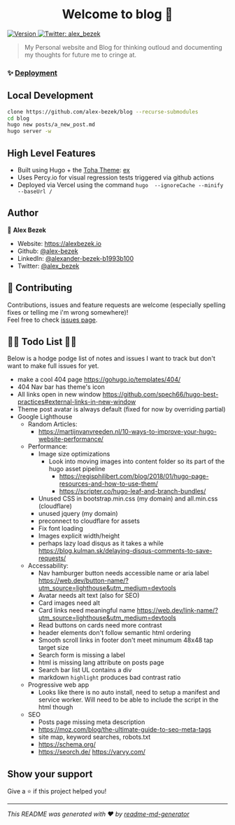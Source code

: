 <h1 align="center">Welcome to blog 👋</h1>
<p>
  <a href="https://percy.io/alex-bezek/blog" target="_blank">
    <img alt="Version" src="https://percy.io/static/images/percy-badge.svg">
  </a>
  <a href="https://twitter.com/alex_bezek" target="_blank">
    <img alt="Twitter: alex_bezek" src="https://img.shields.io/twitter/follow/alex_bezek.svg?style=social" />
  </a>
</p>

> My Personal website and Blog for thinking outloud and documenting my thoughts for future me to cringe at.

### ✨ [Deployment](https://alexbezek.io)

## Local Development

```sh
clone https://github.com/alex-bezek/blog --recurse-submodules
cd blog
hugo new posts/a_new_post.md
hugo server -w
```

## High Level Features
* Built using Hugo + the [Toha Theme](https://github.com/hossainemruz/toha/): [ex](https://github.com/hossainemruz/toha-example-site)
* Uses Percy.io for visual regression tests triggered via github actions
* Deployed via Vercel using the command `hugo  --ignoreCache --minify --baseUrl /`

## Author

👤 **Alex Bezek**

* Website: https://alexbezek.io
* Github: [@alex-bezek](https://github.com/alex-bezek)
* LinkedIn: [@alexander-bezek-b1993b100](https://linkedin.com/in/alexander-bezek-b1993b100)
* Twitter: [@alex\_bezek](https://twitter.com/alex_bezek)

## 🤝 Contributing

Contributions, issues and feature requests are welcome (especially spelling fixes or telling me i'm wrong somewhere)!<br />Feel free to check [issues page](https://github.com/alex-bezek/blog/issues).

## 🚧🚧 Todo List 🚧🚧

Below is a hodge podge list of notes and issues I want to track but don't want to make full issues for yet.

* make a cool 404 page https://gohugo.io/templates/404/
* 404 Nav bar has theme's icon
* All links open in new window https://github.com/spech66/hugo-best-practices#external-links-in-new-window
* Theme post avatar is always default (fixed for now by overriding partial)
* Google Lighthouse
  * Random Articles:
    * https://martijnvanvreeden.nl/10-ways-to-improve-your-hugo-website-performance/
  * Performance:
    * Image size optimizations
      * Look into moving images into content folder so its part of the hugo asset pipeline
        * https://regisphilibert.com/blog/2018/01/hugo-page-resources-and-how-to-use-them/
        * https://scripter.co/hugo-leaf-and-branch-bundles/
    * Unused CSS in bootstrap.min.css (my domain) and all.min.css (cloudflare)
    * unused jquery (my domain)
    * preconnect to cloudflare for assets
    * Fix font loading
    * Images explicit width/height
    * perhaps lazy load disqus as it takes a while https://blog.kulman.sk/delaying-disqus-comments-to-save-requests/
  * Accessability:
    * Nav hamburger button needs accessible name or aria label https://web.dev/button-name/?utm_source=lighthouse&utm_medium=devtools
    * Avatar needs alt text (also for SEO)
    * Card images need alt
    * Card links need meaningful name https://web.dev/link-name/?utm_source=lighthouse&utm_medium=devtools
    * Read buttons on cards need more contrast
    * header elements don't follow semantic html ordering
    * Smooth scroll links in footer don't meet minumum 48x48 tap target size
    * Search form is missing a label
    * html is missing lang attribute on posts page
    * Search bar list UL contains a div
    * markdown `highlight` produces bad contrast ratio
  * Progressive web app
    * Looks like there is no auto install, need to setup a manifest and service worker. Will need to be able to include the script in the html though
  * SEO
    * Posts page missing meta description
    * https://moz.com/blog/the-ultimate-guide-to-seo-meta-tags
    * site map, keyword searches, robots.txt
    * https://schema.org/
    * https://seorch.de/ https://varvy.com/

## Show your support

Give a ⭐️ if this project helped you!

***
_This README was generated with ❤️ by [readme-md-generator](https://github.com/kefranabg/readme-md-generator)_